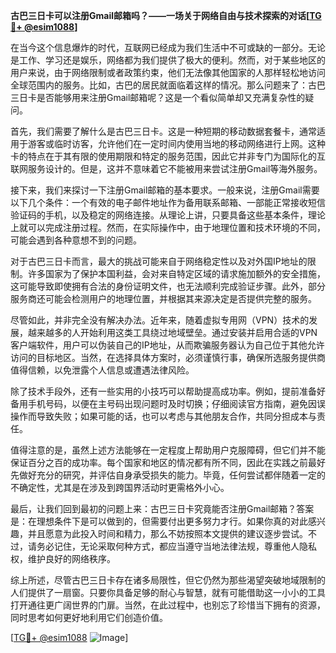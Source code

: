 **古巴三日卡可以注册Gmail邮箱吗？——一场关于网络自由与技术探索的对话[[TG💪+ @esim1088](https://t.me/s/esim1088)]**

在当今这个信息爆炸的时代，互联网已经成为我们生活中不可或缺的一部分。无论是工作、学习还是娱乐，网络都为我们提供了极大的便利。然而，对于某些地区的用户来说，由于网络限制或者政策约束，他们无法像其他国家的人那样轻松地访问全球范围内的服务。比如，古巴的居民就面临着这样的情况。那么问题来了：古巴三日卡是否能够用来注册Gmail邮箱呢？这是一个看似简单却又充满复杂性的疑问。

首先，我们需要了解什么是古巴三日卡。这是一种短期的移动数据套餐卡，通常适用于游客或临时访客，允许他们在一定时间内使用当地的移动网络进行上网。这种卡的特点在于其有限的使用期限和特定的服务范围，因此它并非专门为国际化的互联网服务设计的。但是，这并不意味着它不能被用来尝试注册Gmail等海外服务。

接下来，我们来探讨一下注册Gmail邮箱的基本要求。一般来说，注册Gmail需要以下几个条件：一个有效的电子邮件地址作为备用联系邮箱、一部能正常接收短信验证码的手机，以及稳定的网络连接。从理论上讲，只要具备这些基本条件，理论上就可以完成注册过程。然而，在实际操作中，由于地理位置和技术环境的不同，可能会遇到各种意想不到的问题。

对于古巴三日卡而言，最大的挑战可能来自于网络稳定性以及对外国IP地址的限制。许多国家为了保护本国利益，会对来自特定区域的请求施加额外的安全措施，这可能导致即使拥有合法的身份证明文件，也无法顺利完成验证步骤。此外，部分服务商还可能会检测用户的地理位置，并根据其来源决定是否提供完整的服务。

尽管如此，并非完全没有解决办法。近年来，随着虚拟专用网（VPN）技术的发展，越来越多的人开始利用这类工具绕过地域壁垒。通过安装并启用合适的VPN客户端软件，用户可以伪装自己的IP地址，从而欺骗服务器认为自己位于其他允许访问的目标地区。当然，在选择具体方案时，必须谨慎行事，确保所选服务提供商值得信赖，以免泄露个人信息或遭遇法律风险。

除了技术手段外，还有一些实用的小技巧可以帮助提高成功率。例如，提前准备好备用手机号码，以便在主号码出现问题时及时切换；仔细阅读官方指南，避免因误操作而导致失败；如果可能的话，也可以考虑与其他朋友合作，共同分担成本与责任。

值得注意的是，虽然上述方法能够在一定程度上帮助用户克服障碍，但它们并不能保证百分之百的成功率。每个国家和地区的情况都有所不同，因此在实践之前最好先做好充分的研究，并评估自身承受损失的能力。毕竟，任何尝试都伴随着一定的不确定性，尤其是在涉及到跨国界活动时更需格外小心。

最后，让我们回到最初的问题上来：古巴三日卡究竟能否注册Gmail邮箱？答案是：在理想条件下是可以做到的，但需要付出更多努力才行。如果你真的对此感兴趣，并且愿意为此投入时间和精力，那么不妨按照本文提供的建议逐步尝试。不过，请务必记住，无论采取何种方式，都应当遵守当地法律法规，尊重他人隐私权，维护良好的网络秩序。

综上所述，尽管古巴三日卡存在诸多局限性，但它仍然为那些渴望突破地域限制的人们提供了一扇窗。只要你具备足够的耐心与智慧，就有可能借助这一小小的工具打开通往更广阔世界的门扉。当然，在此过程中，也别忘了珍惜当下拥有的资源，同时思考如何更好地利用它们创造价值。

[[TG💪+ @esim1088](https://t.me/s/esim1088) ![Image](https://i.postimg.cc/4NQfJmqS/Snipaste-2025-05-13-00-14-12.png)]